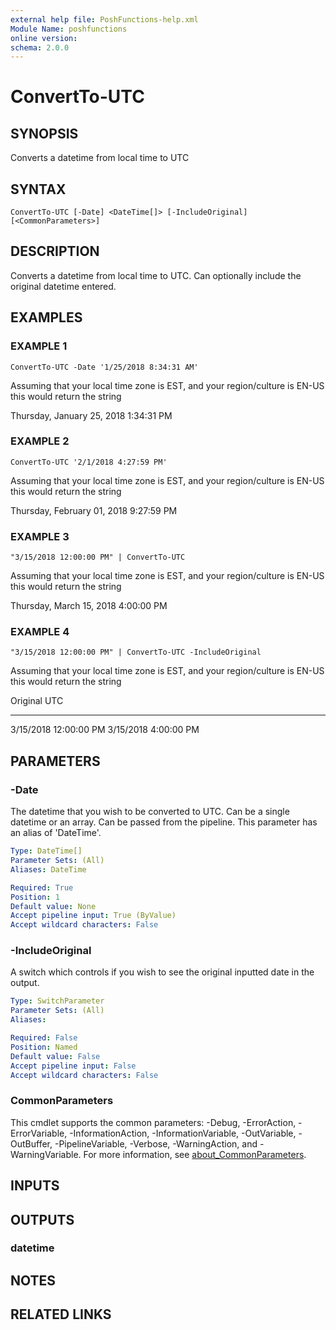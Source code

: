 ```yaml
---
external help file: PoshFunctions-help.xml
Module Name: poshfunctions
online version:
schema: 2.0.0
---
```


# ConvertTo-UTC

## SYNOPSIS
Converts a datetime from local time to UTC

## SYNTAX

```
ConvertTo-UTC [-Date] <DateTime[]> [-IncludeOriginal] [<CommonParameters>]
```

## DESCRIPTION
Converts a datetime from local time to UTC.
Can optionally include the original datetime entered.

## EXAMPLES

### EXAMPLE 1
```
ConvertTo-UTC -Date '1/25/2018 8:34:31 AM'
```

Assuming that your local time zone is EST, and your region/culture is EN-US this would return the string

Thursday, January 25, 2018 1:34:31 PM

### EXAMPLE 2
```
ConvertTo-UTC '2/1/2018 4:27:59 PM'
```

Assuming that your local time zone is EST, and your region/culture is EN-US this would return the string

Thursday, February 01, 2018 9:27:59 PM

### EXAMPLE 3
```
"3/15/2018 12:00:00 PM" | ConvertTo-UTC
```

Assuming that your local time zone is EST, and your region/culture is EN-US this would return the string

Thursday, March 15, 2018 4:00:00 PM

### EXAMPLE 4
```
"3/15/2018 12:00:00 PM" | ConvertTo-UTC -IncludeOriginal
```

Assuming that your local time zone is EST, and your region/culture is EN-US this would return the string

Original              UTC
--------              ---
3/15/2018 12:00:00 PM 3/15/2018 4:00:00 PM

## PARAMETERS

### -Date
The datetime that you wish to be converted to UTC.
Can be a single datetime or an array.
Can be passed from the pipeline.
This parameter has an alias of 'DateTime'.

```yaml
Type: DateTime[]
Parameter Sets: (All)
Aliases: DateTime

Required: True
Position: 1
Default value: None
Accept pipeline input: True (ByValue)
Accept wildcard characters: False
```

### -IncludeOriginal
A switch which controls if you wish to see the original inputted date in the output.

```yaml
Type: SwitchParameter
Parameter Sets: (All)
Aliases:

Required: False
Position: Named
Default value: False
Accept pipeline input: False
Accept wildcard characters: False
```

### CommonParameters
This cmdlet supports the common parameters: -Debug, -ErrorAction, -ErrorVariable, -InformationAction, -InformationVariable, -OutVariable, -OutBuffer, -PipelineVariable, -Verbose, -WarningAction, and -WarningVariable. For more information, see [about_CommonParameters](http://go.microsoft.com/fwlink/?LinkID=113216).

## INPUTS

## OUTPUTS

### datetime
## NOTES

## RELATED LINKS
